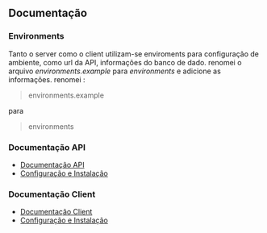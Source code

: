 ## Documentação

### Environments
Tanto o server como o client utilizam-se enviroments para configuração de ambiente, como url da API, informações do banco de dado.
renomei o arquivo _environments.example_ para _environments_ e adicione as informações.
renomei :
> environments.example

para

> environments

### Documentação API
* [Documentação API](README_API.md)
* [Configuração e Instalação](../server/README.md)
### Documentação Client
* [Documentação Client](README_CLIENT.md)
* [Configuração e Instalação](../client/README.md)
